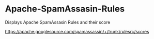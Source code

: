 # Apache-SpamAssasin-Rules
Displays Apache SpamAssasin Rules and their score

https://apache.googlesource.com/spamassassin/+/trunk/rulesrc/scores

